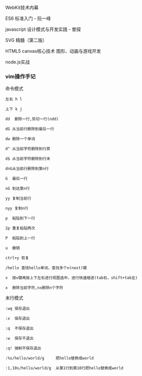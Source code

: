 WebKit技术内幕

ES6 标准入门 - 阮一峰

javascript 设计模式与开发实践 - 曽探

SVG 精髓（第二版）

HTML5 canvas核心技术 图形、动画与游戏开发

node.js实战




### vim操作手记

命令模式

	左右 h l
	
	上下 k j
	
	dd	删除一行,剪切一行(ndd)
	
	dG 从当前行删除到最后一行 
	
	dw 删除一个单词
	
	d^ 从当前字符删除到行首
	
	d$ 从当前字符删除到行末
	
	dnG从当前行删除到第n行
	
	G  最后一行
	
	nG 到达第n行
	
	yy 复制当前行
	
	nyy 复制n行
	
	p  粘贴到下一行
	
	2p 重复粘贴两次
	
	P  粘贴到上一行
	
	u  撤销
	
	ctrl+y 恢复
	
	/hello 查找hello单词，查找多个n(next)键 
	
	v  按v键再按上下左右进行视图选中，进行快速缩进(tab右，shift+tab左)
	
	x  删除当前字符,nx删除n个字符

末行模式

	:wq 保存退出
	
	:x	保存退出
	
	:q	不保存退出
	
	:w 	保存不退出
	
	:q! 强制不保存退出
	
	:%s/hello/world/g 	  把hello替换成world
	
	:1,10s/hello/world/g  从第1行到第10行把hello替换成world
